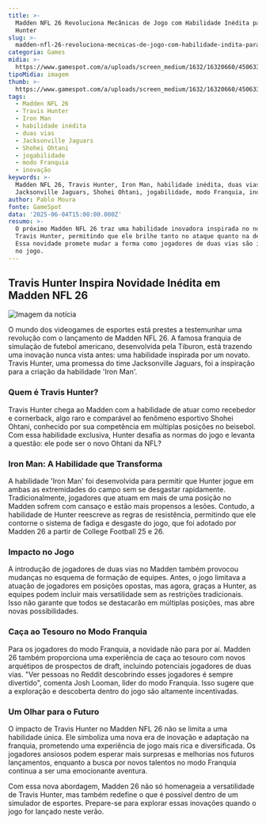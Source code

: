 ```yaml
---
title: >-
  Madden NFL 26 Revoluciona Mecânicas de Jogo com Habilidade Inédita para Travis
  Hunter
slug: >-
  madden-nfl-26-revoluciona-mecnicas-de-jogo-com-habilidade-indita-para-travis-hunter
categoria: Games
midia: >-
  https://www.gamespot.com/a/uploads/screen_medium/1632/16320660/4506338-img_1472.jpg
tipoMidia: imagem
thumb: >-
  https://www.gamespot.com/a/uploads/screen_medium/1632/16320660/4506338-img_1472.jpg
tags:
  - Madden NFL 26
  - Travis Hunter
  - Iron Man
  - habilidade inédita
  - duas vias
  - Jacksonville Jaguars
  - Shohei Ohtani
  - jogabilidade
  - modo Franquia
  - inovação
keywords: >-
  Madden NFL 26, Travis Hunter, Iron Man, habilidade inédita, duas vias,
  Jacksonville Jaguars, Shohei Ohtani, jogabilidade, modo Franquia, inovação
author: Pablo Moura
fonte: GameSpot
data: '2025-06-04T15:00:00.000Z'
resumo: >-
  O próximo Madden NFL 26 traz uma habilidade inovadora inspirada no novato
  Travis Hunter, permitindo que ele brilhe tanto no ataque quanto na defesa.
  Essa novidade promete mudar a forma como jogadores de duas vias são integrados
  no jogo.
---
```

## Travis Hunter Inspira Novidade Inédita em Madden NFL 26

![Imagem da notícia](https://www.gamespot.com/a/uploads/original/1632/16320660/4505608-screenshot2025-06-02093046.png)

O mundo dos videogames de esportes está prestes a testemunhar uma revolução com o lançamento de Madden NFL 26. A famosa franquia de simulação de futebol americano, desenvolvida pela Tiburon, está trazendo uma inovação nunca vista antes: uma habilidade inspirada por um novato. Travis Hunter, uma promessa do time Jacksonville Jaguars, foi a inspiração para a criação da habilidade 'Iron Man'.

### Quem é Travis Hunter?

Travis Hunter chega ao Madden com a habilidade de atuar como recebedor e cornerback, algo raro e comparável ao fenômeno esportivo Shohei Ohtani, conhecido por sua competência em múltiplas posições no beisebol. Com essa habilidade exclusiva, Hunter desafia as normas do jogo e levanta a questão: ele pode ser o novo Ohtani da NFL?

### Iron Man: A Habilidade que Transforma

A habilidade 'Iron Man' foi desenvolvida para permitir que Hunter jogue em ambas as extremidades do campo sem se desgastar rapidamente. Tradicionalmente, jogadores que atuam em mais de uma posição no Madden sofrem com cansaço e estão mais propensos a lesões. Contudo, a habilidade de Hunter reescreve as regras de resistência, permitindo que ele contorne o sistema de fadiga e desgaste do jogo, que foi adotado por Madden 26 a partir de College Football 25 e 26.

### Impacto no Jogo

A introdução de jogadores de duas vias no Madden também provocou mudanças no esquema de formação de equipes. Antes, o jogo limitava a atuação de jogadores em posições opostas, mas agora, graças a Hunter, as equipes podem incluir mais versatilidade sem as restrições tradicionais. Isso não garante que todos se destacarão em múltiplas posições, mas abre novas possibilidades.

### Caça ao Tesouro no Modo Franquia

Para os jogadores do modo Franquia, a novidade não para por aí. Madden 26 também proporciona uma experiência de caça ao tesouro com novos arquétipos de prospectos de draft, incluindo potenciais jogadores de duas vias. "Ver pessoas no Reddit descobrindo esses jogadores é sempre divertido", comenta Josh Looman, líder do modo Franquia. Isso sugere que a exploração e descoberta dentro do jogo são altamente incentivadas.

### Um Olhar para o Futuro

O impacto de Travis Hunter no Madden NFL 26 não se limita a uma habilidade única. Ele simboliza uma nova era de inovação e adaptação na franquia, prometendo uma experiência de jogo mais rica e diversificada. Os jogadores ansiosos podem esperar mais surpresas e melhorias nos futuros lançamentos, enquanto a busca por novos talentos no modo Franquia continua a ser uma emocionante aventura.

Com essa nova abordagem, Madden 26 não só homenageia a versatilidade de Travis Hunter, mas também redefine o que é possível dentro de um simulador de esportes. Prepare-se para explorar essas inovações quando o jogo for lançado neste verão.
